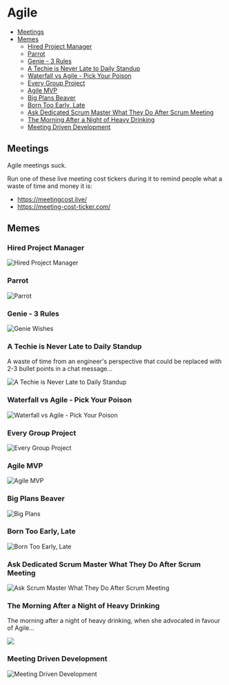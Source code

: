 # Agile

<!-- INDEX_START -->

- [Meetings](#meetings)
- [Memes](#memes)
  - [Hired Project Manager](#hired-project-manager)
  - [Parrot](#parrot)
  - [Genie - 3 Rules](#genie---3-rules)
  - [A Techie is Never Late to Daily Standup](#a-techie-is-never-late-to-daily-standup)
  - [Waterfall vs Agile - Pick Your Poison](#waterfall-vs-agile---pick-your-poison)
  - [Every Group Project](#every-group-project)
  - [Agile MVP](#agile-mvp)
  - [Big Plans Beaver](#big-plans-beaver)
  - [Born Too Early, Late](#born-too-early-late)
  - [Ask Dedicated Scrum Master What They Do After Scrum Meeting](#ask-dedicated-scrum-master-what-they-do-after-scrum-meeting)
  - [The Morning After a Night of Heavy Drinking](#the-morning-after-a-night-of-heavy-drinking)
  - [Meeting Driven Development](#meeting-driven-development)

<!-- INDEX_END -->

## Meetings

Agile meetings suck.

Run one of these live meeting cost tickers during it to remind people what a waste of time and money it is:

- <https://meetingcost.live/>
- <https://meeting-cost-ticker.com/>

## Memes

### Hired Project Manager

![Hired Project Manager](images/hired_project_manager_20%25_time_in_meetings.jpg)

### Parrot

![Parrot](images/parrot_promoted_to_project_manager.jpeg)

### Genie - 3 Rules

![Genie Wishes](images/genie_3_rules_agile_ceremonies.jpeg)

### A Techie is Never Late to Daily Standup

A waste of time from an engineer's perspective that could be replaced with 2-3 bullet points in a chat message...

![A Techie is Never Late to Daily Standup](images/a_techie_is_never_late_to_daily_standup.jpeg)

### Waterfall vs Agile - Pick Your Poison

![Waterfall vs Agile - Pick Your Poison](images/waterfall_vs_agile_pick_your_poison.jpeg)

### Every Group Project

![Every Group Project](images/every_group_project.jpeg)

### Agile MVP

![Agile MVP](images/software_in_demo_agile_mvp.jpeg)

### Big Plans Beaver

![Big Plans](images/big_plans_for_app_another_pivot.jpeg)

### Born Too Early, Late

![Born Too Early, Late](images/born_too_early_late_agile.jpeg)

### Ask Dedicated Scrum Master What They Do After Scrum Meeting

![Ask Scrum Master What They Do After Scrum Meeting](images/ask_dedicated_scrum_master_what_they_do_after_scrum.jpeg)

### The Morning After a Night of Heavy Drinking

The morning after a night of heavy drinking, when she advocated in favour of Agile...

![](images/just_one_time_in_college.jpeg)

### Meeting Driven Development

![Meeting Driven Development](images/orly_meeting_driven_development.jpeg)
